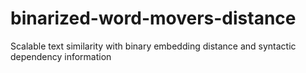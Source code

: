 # binarized-word-movers-distance
Scalable text similarity with binary embedding distance and syntactic dependency information
